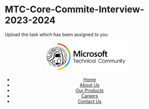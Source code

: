 # MTC-Core-Commite-Interview-2023-2024
Upload the task which has been assigned to you 
<!DOCTYPE html>
<!-- Header Menu of the Page -->
<header>
	<!-- Top header menu containing
		logo and Navigation bar -->
	<div id="top-header">
		<!-- Logo -->
		<div id="logo">
			<img src="mtc.png" />
		</div>
		<!-- Navigation Menu -->
		<nav>
			<div id="menu">
				<ul>
					<li class="active"><a href="#">Home</a></li>
					<li><a href="#">About Us</a></li>
					<li><a href="#">Our Products</a></li>
					<li><a href="#">Careers</a></li>
					<li><a href="#">Contact Us</a></li>
				</ul>
			</div>
		</nav>
	</div>
	<!-- Image menu in Header to contain an Image and
		a sample text over that image -->
	<div id="header-image-menu">


</header>
